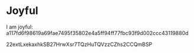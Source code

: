 # Joyful

I am joyful: a117fd6f98619a69fae7495f35802e4a5ff94ff77fbc93f9d002ccc43119880d


22extLxekaxhkSB27HrwXsr7TQzHuTQVzzCZhs2CCQmBSP